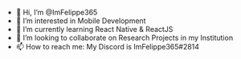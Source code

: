 - 👋 Hi, I’m @ImFelippe365
- 👀 I’m interested in Mobile Development
- 🌱 I’m currently learning React Native & ReactJS
- 💞️ I’m looking to collaborate on Research Projects in my Institution 
- 📫 How to reach me: My Discord is ImFelippe365#2814

<!---
ImFelippe365/ImFelippe365 is a ✨ special ✨ repository because its `README.md` (this file) appears on your GitHub profile.
You can click the Preview link to take a look at your changes.
--->
